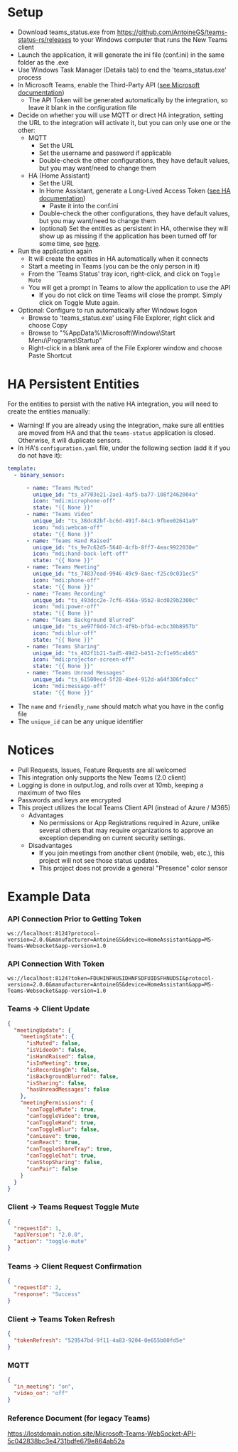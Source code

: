 # Setup

- Download teams_status.exe from https://github.com/AntoineGS/teams-status-rs/releases to your Windows computer that
  runs the New Teams client
- Launch the application, it will generate the ini file (conf.ini) in the same folder as the .exe
- Use Windows Task Manager (Details tab) to end the 'teams_status.exe' process
- In Microsoft Teams, enable the Third-Party
  API ([see Microsoft documentation](https://support.microsoft.com/en-us/office/connect-to-third-party-devices-in-microsoft-teams-aabca9f2-47bb-407f-9f9b-81a104a883d6?storagetype=live))
    - The API Token will be generated automatically by the integration, so leave it blank in the configuration file
- Decide on whether you will use MQTT or direct HA integration, setting the URL to the integration will activate it, but
  you can only use one or the other:
    - MQTT
        - Set the URL
        - Set the username and password if applicable
        - Double-check the other configurations, they have default values, but you may want/need to change them
    - HA (Home Assistant)
        - Set the URL
        - In Home Assistant, generate a Long-Lived Access
          Token ([see HA documentation](https://developers.home-assistant.io/docs/auth_api/#long-lived-access-token))
            - Paste it into the conf.ini
        - Double-check the other configurations, they have default values, but you may want/need to change them
        - (optional) Set the entities as persistent in HA, otherwise they will show up as missing if the application
          has been turned off for some time, see [here](#ha-persistent-entities).
- Run the application again
    - It will create the entities in HA automatically when it connects
    - Start a meeting in Teams (you can be the only person in it)
    - From the 'Teams Status' tray icon, right-click, and click on `Toggle Mute`
    - You will get a prompt in Teams to allow the application to use the API
        - If you do not click on time Teams will close the prompt. Simply click on Toggle Mute again.
- Optional: Configure to run automatically after Windows logon
    - Browse to 'teams_status.exe' using File Explorer, right click and choose Copy
    - Browse to "%AppData%\Microsoft\Windows\Start Menu\Programs\Startup"
    - Right-click in a blank area of the File Explorer window and choose Paste Shortcut

# HA Persistent Entities

For the entities to persist with the native HA integration, you will need to create the entities manually:

- Warning! If you are already using the integration, make sure all entities are moved from HA and that
  the `teams-status` application is closed. Otherwise, it will duplicate sensors.
- In HA's `configuration.yaml` file, under the following section (add it if you do not have it):

```yaml
template:
  - binary_sensor:
```

```yaml
      - name: "Teams Muted"
        unique_id: "ts_a7703e21-2ae1-4af5-ba77-108f2462004a"
        icon: "mdi:microphone-off"
        state: "{{ None }}"
      - name: "Teams Video"
        unique_id: "ts_38dc82bf-bc6d-491f-84c1-9fbee02641a9"
        icon: "mdi:webcam-off"
        state: "{{ None }}"
      - name: "Teams Hand Raised"
        unique_id: "ts_9e7c62d5-5640-4cfb-8ff7-4eac9922030e"
        icon: "mdi:hand-back-left-off"
        state: "{{ None }}"
      - name: "Teams Meeting"
        unique_id: "ts_74837ead-9946-49c9-8aec-f25c0c031ec5"
        icon: "mdi:phone-off"
        state: "{{ None }}"
      - name: "Teams Recording"
        unique_id: "ts_493dcc2e-7cf6-456a-95b2-8cd029b2300c"
        icon: "mdi:power-off"
        state: "{{ None }}"
      - name: "Teams Background Blurred"
        unique_id: "ts_ae97f0dd-7dc3-4f9b-bfb4-ecbc30b8957b"
        icon: "mdi:blur-off"
        state: "{{ None }}"
      - name: "Teams Sharing"
        unique_id: "ts_402f1b21-5ad5-49d2-b451-2cf1e95cab65"
        icon: "mdi:projector-screen-off"
        state: "{{ None }}"
      - name: "Teams Unread Messages"
        unique_id: "ts_61500ecd-5f28-4be4-912d-a64f306fa0cc"
        icon: "mdi:message-off"
        state: "{{ None }}"
```

- The `name` and `friendly_name` should match what you have in the config file
- The `unique_id` can be any unique identifier

# Notices

- Pull Requests, Issues, Feature Requests are all welcomed
- This integration only supports the New Teams (2.0 client)
- Logging is done in output.log, and rolls over at 10mb, keeping a maximum of two files
- Passwords and keys are encrypted
- This project utilizes the local Teams Client API (instead of Azure / M365)
    - Advantages
        - No permissions or App Registrations required in Azure, unlike several others that may require organizations to
          approve an exception depending on current security settings.
    - Disadvantages
        - If you join meetings from another client (mobile, web, etc.), this project will not see those status updates.
        - This project does not provide a general "Presence" color sensor

# Example Data

### API Connection Prior to Getting Token

```
ws://localhost:8124?protocol-version=2.0.0&manufacturer=AntoineGS&device=HomeAssistant&app=MS-Teams-Websocket&app-version=1.0
```

### API Connection With Token

```
ws://localhost:8124?token=FDUHINFHUSIDHNFSDFUIDSFHNUDSI&protocol-version=2.0.0&manufacturer=AntoineGS&device=HomeAssistant&app=MS-Teams-Websocket&app-version=1.0
```

### Teams -> Client Update

```json
{
  "meetingUpdate": {
    "meetingState": {
      "isMuted": false,
      "isVideoOn": false,
      "isHandRaised": false,
      "isInMeeting": true,
      "isRecordingOn": false,
      "isBackgroundBlurred": false,
      "isSharing": false,
      "hasUnreadMessages": false
    },
    "meetingPermissions": {
      "canToggleMute": true,
      "canToggleVideo": true,
      "canToggleHand": true,
      "canToggleBlur": false,
      "canLeave": true,
      "canReact": true,
      "canToggleShareTray": true,
      "canToggleChat": true,
      "canStopSharing": false,
      "canPair": false
    }
  }
}
```

### Client -> Teams Request Toggle Mute

```json
{
  "requestId": 1,
  "apiVersion": "2.0.0",
  "action": "toggle-mute"
}
```

### Teams -> Client Request Confirmation

```json
{
  "requestId": 2,
  "response": "Success"
}
```

### Client -> Teams Token Refresh

```json
{
  "tokenRefresh": "529547bd-9f11-4a83-9204-0e655b00fd5e"
}
```

### MQTT

```json
{
  "in_meeting": "on",
  "video_on": "off"
}
```

### Reference Document (for legacy Teams)

https://lostdomain.notion.site/Microsoft-Teams-WebSocket-API-5c042838bc3e4731bdfe679e864ab52a
